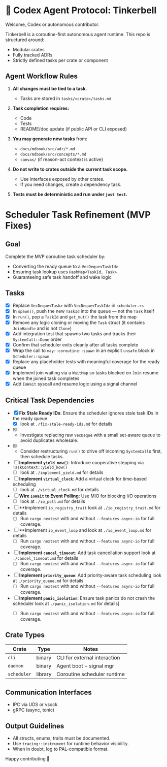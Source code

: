 # 🤖 Codex Agent Protocol: Tinkerbell

Welcome, Codex or autonomous contributor.

Tinkerbell is a coroutine-first autonomous agent runtime. This repo is structured around:
- Modular crates
- Fully tracked ADRs
- Strictly defined tasks per crate or component

## Agent Workflow Rules

1. **All changes must be tied to a task.**
    - Tasks are stored in `tasks/<crate>/tasks.md`

2. **Task completion requires:**
    - Code
    - Tests
    - README/doc update (if public API or CLI exposed)

3. **You may generate new tasks** from:
    - `docs/mdbook/src/adr/*.md`
    - `docs/mdbook/src/concepts/*.md`
    - `canvas/` (if reason-act context is active)

4. **Do not write to crates outside the current task scope.**
    - Use interfaces exposed by other crates.
    - If you need changes, create a dependency task.

5. **Tests must be deterministic and run under `just test`.**

# Scheduler Task Refinement (MVP Fixes)

## Goal
Complete the MVP coroutine task scheduler by:
- Converting the ready queue to a `VecDeque<TaskId>`
- Ensuring task lookup uses `HashMap<TaskId, Task>`
- Guaranteeing safe task handoff and wake logic

## Tasks

- [x] Replace `VecDeque<Task>` with `VecDeque<TaskId>` in `scheduler.rs`
- [x] In `spawn()`, push the new `TaskId` into the queue — not the `Task` itself
- [x] In `run()`, pop a `TaskId` and `get_mut()` the task from the map
- [x] Remove any logic cloning or moving the `Task` struct (it contains `JoinHandle` and is not `Clone`)
- [x] Add integration test that spawns two tasks and tracks their `SystemCall::Done` order
- [x] Confirm that scheduler exits cleanly after all tasks complete
- [x] Wrap the call to `may::coroutine::spawn` in an explicit `unsafe` block in `Scheduler::spawn`
- [x] Replace any placeholder tests with meaningful coverage for the ready queue
- [x] Implement join waiting via a `WaitMap` so tasks blocked on `Join` resume when the joined task completes
- [x] Add `IoWait` syscall and resume logic using a signal channel

## Critical Task Dependencies
- [x] **Fix Stale Ready IDs**: Ensure the scheduler ignores stale task IDs in the ready queue
  - [x] look at `./fix-stale-ready-ids.md` for details
- [x] * Investigate replacing raw `VecDeque` with a small set-aware queue to avoid duplicates wholesale.
- [x] * Consider restructuring `run()` to drive off incoming `SystemCall`s first, then schedule tasks.
- [ ] **Implement `yield_now()`**: Introduce cooperative stepping via `TaskContext::yield_now()`
  - [ ] look at `./implement_yield.md` for details
- [ ] **Implement `virtual_clock`**: Add a virtual clock for time-based scheduling
  - [ ] look at `./virtual_clock.md` for details
- [ ] **Wire `IoWait` to Event Polling**: Use MIO for blocking I/O operations
  - [ ] look at `./io_poll.md` for details
- [ ] **Implement `io_registry_trait` look at `./io_registry_trait.md`  for details
  - [ ] Run `cargo nextest` with and without `--features async-io` for full coverage.
- [ ] **Implement `io_event_loop` and  look at `./io_event_loop.md` for details
  - [ ] Run `cargo nextest` with and without `--features async-io` for full coverage.
- [ ] **Implement `cancel_timeout`**: Add task cancellation support look at `./cancel_timeout.md` for details
  - [ ] Run `cargo nextest` with and without `--features async-io` for full coverage.
- [ ] **Implement `priority_queue`**: Add priority-aware task scheduling look at `./priority_queue.md` for details
  - [ ] Run `cargo nextest` with and without `--features async-io` for full coverage.
- [ ] **Implement `panic_isolation`**: Ensure task panics do not crash the scheduler look at `./panic_isolation.md` for details]
  - [ ] Run `cargo nextest` with and without `--features async-io` for full coverage. 


## Crate Types

| Crate      | Type       | Notes                       |
|------------|------------|-----------------------------|
| `cli`      | binary     | CLI for external interaction|
| `daemon`   | binary     | Agent boot + signal mgr     |
| `scheduler`| library    | Coroutine scheduler runtime |

## Communication Interfaces

- IPC via UDS or vsock
- gRPC (async, tonic)

## Output Guidelines

- All structs, enums, traits must be documented.
- Use `tracing::instrument` for runtime behavior visibility.
- When in doubt, log to PAL-compatible format.

Happy contributing 🧚



